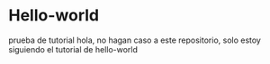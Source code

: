 # Hello-world
prueba de tutorial
hola, no hagan caso a este repositorio, solo estoy siguiendo el tutorial de hello-world
